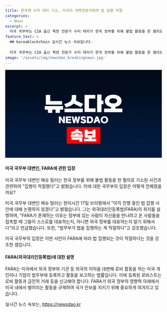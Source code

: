 ```yaml
---
title: 한국계 수미 테리 기소, 미국의 대북전문가에게 법 집행 적절
categories:
  - News
excerpt: >
  미국 국무부는 CIA 출신 북한 전문가 수미 테리가 한국 정부를 위해 불법 활동을 한 혐의로 기소된 사안에 대해 집행이 적절했다고 밝혔다. 매슈 밀러 국무부 대변인은 외국대리인등록법(FARA)의 취지를 강조하며, 법무부가 법을 집행하는 게 적절하다고 강조했다. FARA는 외국의 이익을 대변해 로비 활동을 하는 미국 개인이나 기업이 법무부에 등록하고 활동을 보고해야 한다.
feature_text: >
  ## koreablockchain 실시간 뉴스 속보입니다.

  미국 국무부는 CIA 출신 북한 전문가 수미 테리가 한국 정부를 위해 불법 활동을 한 혐의로 기소된 사안에 대해 집행이 적절했다고 밝혔다. 매슈 밀러 국무부 대변인은 외국대리인등록법(FARA)의 취지를 강조하며, 법무부가 법을 집행하는 게 적절하다고 강조했다. FARA는 외국의 이익을 대변해 로비 활동을 하는 미국 개인이나 기업이 법무부에 등록하고 활동을 보고해야 한다.
image: '/assets/img/newsdao_breakingnews.jpg'
---
```


<p><img src="/assets/img/newsdao_breakingnews.jpg" alt="koreablockchain 속보" /></p>

<h4>미국 국무부 대변인, FARA에 관한 입장</h4>

<p>미국 국무부 대변인 매슈 밀러는 한국 정부를 위해 불법 활동을 한 혐의로 기소된 사건과 관련하여 "집행이 적절했다"고 밝혔습니다. 이에 대한 국무부의 입장은 어떻게 전해졌을까요?</p>

<p>미국 국무부 대변인 매슈 밀러는 현지시간 17일 브리핑에서 "아직 진행 중인 법 집행 사안에 대해 논평하지 않겠다"고 밝혔습니다. 그는 외국대리인등록법(FARA)의 취지를 설명하며, "FARA가 존재하는 이유는 정부에 있는 사람이 자신들을 만나려고 온 사람들을 접촉할 때 그들이 스스로를 대표하는지, 아니면 외국 정부를 대표하는지 알기 위해서다"라고 언급했습니다. 또한, "법무부가 법을 집행하는 게 적절하다"고 강조했습니다.</p>

<p>미국 국무부의 입장은 이번 사안이 FARA에 따라 법 집행되는 것이 적절하다는 것을 강조한 셈입니다.</p>

<h4>FARA(외국대리인등록법)에 대한 설명</h4>

<p>FARA는 미국에서 외국 정부와 기관 등 외국의 이익을 대변해 로비 활동을 하는 미국 개인이나 기업이 법무부에 등록하고 활동을 보고하는 법률입니다. 이에 등록된 로비스트는 로비 활동과 금전적 거래 등을 신고해야 합니다. FARA가 외국 정부의 영향력 아래에서 미국 내에서 벌어지는 활동을 규제하여 국가 안보를 지키기 위해 중요하게 여겨지고 있습니다.</p>
실시간 뉴스 속보는, <a href="https://newsdao.kr" rel="dofollow">https://newsdao.kr</a>


